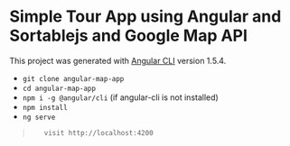 # Simple Tour App using Angular and Sortablejs and Google Map API

This project was generated with [Angular CLI](https://github.com/angular/angular-cli) version 1.5.4.

* `git clone angular-map-app`
* `cd angular-map-app` 
* `npm i -g @angular/cli` (if angular-cli is not installed)
* `npm install`
* `ng serve`

>        visit http://localhost:4200
